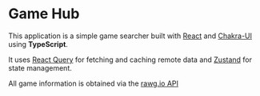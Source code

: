 # Game Hub

This application is a simple game searcher built with [React](https://react.dev/) and [Chakra-UI](https://chakra-ui.com/) using **TypeScript**.

It uses [React Query](https://tanstack.com/query/v4) for fetching and caching remote data and [Zustand](https://github.com/pmndrs/zustand) for state management.

All game information is obtained via the [rawg.io API](https://rawg.io/apidocs)
